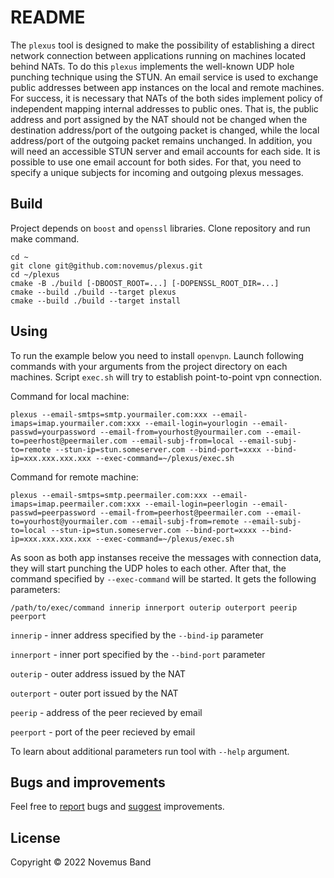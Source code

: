 # README

The `plexus` tool is designed to make the possibility of establishing a direct network connection between applications running on machines located behind NATs. To do this `plexus` implements the well-known UDP hole punching technique using the STUN. An email service is used to exchange public addresses between app instances on the local and remote machines. For success, it is necessary that NATs of the both sides implement policy of independent mapping internal addresses to public ones. That is, the public address and port assigned by the NAT should not be changed when the destination address/port of the outgoing packet is changed, while the local address/port of the outgoing packet remains unchanged. In addition, you will need an accessible STUN server and email accounts for each side. It is possible to use one email account for both sides. For that, you need to specify a unique subjects for incoming and outgoing plexus messages.

## Build

Project depends on `boost` and `openssl` libraries. Clone repository and run make command.

```console
cd ~
git clone git@github.com:novemus/plexus.git
cd ~/plexus
cmake -B ./build [-DBOOST_ROOT=...] [-DOPENSSL_ROOT_DIR=...]
cmake --build ./build --target plexus
cmake --build ./build --target install
```

## Using

To run the example below you need to install `openvpn`. Launch following commands with your arguments from the project directory on each machines. Script `exec.sh` will try to establish point-to-point vpn connection.

Command for local machine:
```console
plexus --email-smtps=smtp.yourmailer.com:xxx --email-imaps=imap.yourmailer.com:xxx --email-login=yourlogin --email-passwd=yourpassword --email-from=yourhost@yourmailer.com --email-to=peerhost@peermailer.com --email-subj-from=local --email-subj-to=remote --stun-ip=stun.someserver.com --bind-port=xxxx --bind-ip=xxx.xxx.xxx.xxx --exec-command=~/plexus/exec.sh
```

Command for remote machine:
```console
plexus --email-smtps=smtp.peermailer.com:xxx --email-imaps=imap.peermailer.com:xxx --email-login=peerlogin --email-passwd=peerpassword --email-from=peerhost@peermailer.com --email-to=yourhost@yourmailer.com --email-subj-from=remote --email-subj-to=local --stun-ip=stun.someserver.com --bind-port=xxxx --bind-ip=xxx.xxx.xxx.xxx --exec-command=~/plexus/exec.sh
```

As soon as both app instanses receive the messages with connection data, they will start punching the UDP holes to each other. After that, the command specified by `--exec-command` will be started. It gets the following parameters:

```console
/path/to/exec/command innerip innerport outerip outerport peerip peerport
```

`innerip` - inner address specified by the `--bind-ip` parameter

`innerport` - inner port specified by the `--bind-port` parameter

`outerip` - outer address issued by the NAT

`outerport` - outer port issued by the NAT

`peerip` - address of the peer recieved by email

`peerport` - port of the peer recieved by email

To learn about additional parameters run tool with `--help` argument.

## Bugs and improvements

Feel free to [report](https://github.com/novemus/plexus/issues) bugs and [suggest](https://github.com/novemus/plexus/issues) improvements. 

## License

Copyright © 2022 Novemus Band
